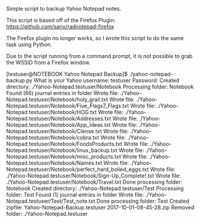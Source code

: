Simple script to backup Yahoo Notepad notes. 

This script is based off of the Firefox Plugin: https://github.com/sanx/radnotepad-firefox

The Firefox plugin no longer works, so I wrote this script to do the same task using Python.

Due to the script running from a command prompt, it is not possible to grab the WSSID from a Firefox window.

[testuser@NOTEBOOK Yahoo Notepad Backup]$ ./yahoo-notepad-backup.py 
What is your Yahoo username: testuser
Password: 
Created directory: ./Yahoo-Notepad.testuser/Notebook
Processing folder: Notebook
Found (66) journal entries in folder
Wrote file: ./Yahoo-Notepad.testuser/Notebook/holy_grail.txt
Wrote file: ./Yahoo-Notepad.testuser/Notebook/Five_Flags7_Flags.txt
Wrote file: ./Yahoo-Notepad.testuser/Notebook/HOG.txt
Wrote file: ./Yahoo-Notepad.testuser/Notebook/Addresses.txt
Wrote file: ./Yahoo-Notepad.testuser/Notebook/App_Ideas.txt
Wrote file: ./Yahoo-Notepad.testuser/Notebook/Clense.txt
Wrote file: ./Yahoo-Notepad.testuser/Notebook/cobra.txt
Wrote file: ./Yahoo-Notepad.testuser/Notebook/FoodsProducts.txt
Wrote file: ./Yahoo-Notepad.testuser/Notebook/linux_backup.txt
Wrote file: ./Yahoo-Notepad.testuser/Notebook/misc_products.txt
Wrote file: ./Yahoo-Notepad.testuser/Notebook/Names.txt
Wrote file: ./Yahoo-Notepad.testuser/Notebook/perfect_hard_bolied_eggs.txt
Wrote file: ./Yahoo-Notepad.testuser/Notebook/Sign-Up_Complete!.txt
Wrote file: ./Yahoo-Notepad.testuser/Notebook/Travel.txt
Done processing folder: Notebook
Created directory: ./Yahoo-Notepad.testuser/Test
Processing folder: Test
Found (1) journal entries in folder
Wrote file: ./Yahoo-Notepad.testuser/Test/Test_note.txt
Done processing folder: Test
Created zipfile: Yahoo-Notepad-Backup.testuser.2017-10-01-08-45-28.zip
Removed folder: ./Yahoo-Notepad.testuser

